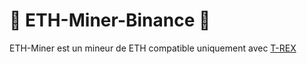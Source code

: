 <h1> 💸 ETH-Miner-Binance 💸 </h1>

ETH-Miner est un mineur de ETH compatible uniquement avec [T-REX](https://github.com/trexminer/T-Rex/releases)

